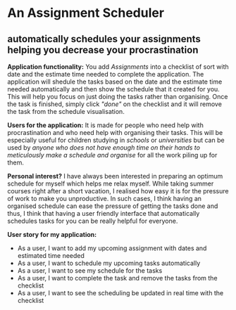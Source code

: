 # An Assignment Scheduler

## automatically schedules your assignments helping you decrease your procrastination

**Application functionality:**
You add *Assignments* into a checklist of sort with date and the estimate time needed to complete the application.
The application will shedule the tasks based on the date and the estimate time needed automatically and then show the
schedule that it created for you. This will help you focus on just doing the tasks rather than organising. Once the task
is finished, simply click *"done"* on the checklist and it will remove the task from the schedule visualisation.

**Users for the application:**
It is made for people who need help with procrastination and who need help with organising their tasks.
This will be especially useful for children studying in *schools* or *universities* but can be used by *anyone who does not
have enough time on their hands to meticulously make a schedule and organise* for all the work piling up for them.

**Personal interest?**
I have always been interested in preparing an optimum schedule for myself which helps me relax myself. While taking
summer courses right after a short vacation, I realised how easy it is for the pressure of work to make you unproductive.
In such cases, I think having an organised schedule can ease the pressure of getting the tasks done and thus, I think that
having a user friendly interface that automatically schedules tasks for you can be really helpful for everyone.

**User story for my application:**
- As a user, I want to add my upcoming assignment with dates and estimated time needed
- As a user, I want to schedule my upcoming tasks automatically
- As a user, I want to see my schedule for the tasks
- As a user, I want to complete the task and remove the tasks from the checklist
- As a user, I want to see the scheduling be updated in real time with the checklist
